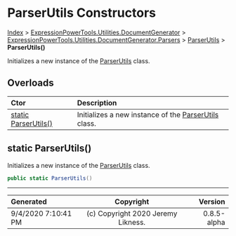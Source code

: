 ﻿# ParserUtils Constructors

[Index](../index.md) > [ExpressionPowerTools.Utilities.DocumentGenerator](ExpressionPowerTools.Utilities.DocumentGenerator.a.md) > [ExpressionPowerTools.Utilities.DocumentGenerator.Parsers](ExpressionPowerTools.Utilities.DocumentGenerator.Parsers.n.md) > [ParserUtils](ExpressionPowerTools.Utilities.DocumentGenerator.Parsers.ParserUtils.cs.md) > **ParserUtils()**

Initializes a new instance of the [ParserUtils](ExpressionPowerTools.Utilities.DocumentGenerator.Parsers.ParserUtils.cs.md) class.

## Overloads

| Ctor | Description |
| :-- | :-- |
| [static ParserUtils()](#static-parserutils) | Initializes a new instance of the [ParserUtils](ExpressionPowerTools.Utilities.DocumentGenerator.Parsers.ParserUtils.cs.md) class. |

## static ParserUtils()

Initializes a new instance of the [ParserUtils](ExpressionPowerTools.Utilities.DocumentGenerator.Parsers.ParserUtils.cs.md) class.

```csharp
public static ParserUtils()
```



---

| Generated | Copyright | Version |
| :-- | :-: | --: |
| 9/4/2020 7:10:41 PM | (c) Copyright 2020 Jeremy Likness. | 0.8.5-alpha |
